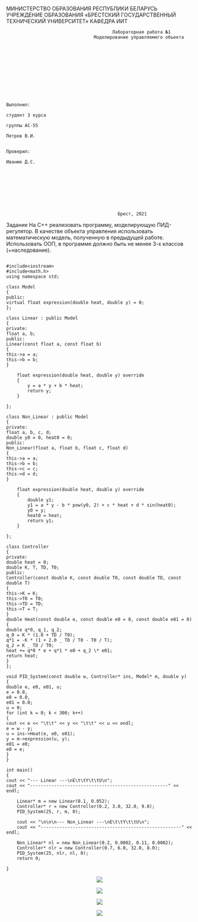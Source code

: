 МИНИСТЕРСТВО ОБРАЗОВАНИЯ РЕСПУБЛИКИ БЕЛАРУСЬ УЧРЕЖДЕНИЕ ОБРАЗОВАНИЯ «БРЕСТСКИЙ ГОСУДАРСТВЕННЫЙ ТЕХНИЧЕСКИЙ УНИВЕРСИТЕТ» КАФЕДРА ИИТ

                                            Лабораторная работа №1
                                     Моделирование управляемого объекта











                                                                            Выполнил:
                                                                            студент 3 курса
                                                                            группы АС-55
                                                                            Петров В.И.

                                                                            Проверил:
                                                                            Иванюк Д.С.









                                              Брест, 2021

Задание
На C++ реализовать программу, моделирующую ПИД-регулятор. В качестве объекта управления использовать математическую модель, полученную в предыдущей работе. Использовать ООП, в программе должно быть не менее 3-х классов (+наследование).

```

#include<iostream>
#include<math.h>
using namespace std;

class Model
{
public:
virtual float expression(double heat, double y) = 0;
};

class Linear : public Model
{
private:
float a, b;
public:
Linear(const float a, const float b)
{
this->a = a;
this->b = b;
}

    float expression(double heat, double y) override
    {
        y = a * y + b * heat;
        return y;
    }

};

class Non_Linear : public Model
{
private:
float a, b, c, d;
double y0 = 0, heat0 = 0;
public:
Non_Linear(float a, float b, float c, float d)
{
this->a = a;
this->b = b;
this->c = c;
this->d = d;
}

    float expression(double heat, double y) override
    {
        double y1;
        y1 = a * y - b * pow(y0, 2) + c * heat + d * sin(heat0);
        y0 = y;
        heat0 = heat;
        return y1;
    }

};

class Controller
{
private:
double heat = 0;
double K, T, TD, T0;
public:
Controller(const double K, const double T0, const double TD, const double T)
{
this->K = K;
this->T0 = T0;
this->TD = TD;
this->T = T;
}
double Heat(const double e, const double e0 = 0, const double e01 = 0)
{
double q*0, q_1, q_2;
q_0 = K * (1.0 + TD / T0);
q*1 = -K * (1 + 2.0 _ TD / T0 - T0 / T);
q_2 = K _ TD / T0;
heat += q*0 * e + q*1 * e0 + q_2 \* e01;
return heat;
}
};

void PID_System(const double w, Controller* ins, Model* m, double y)
{
double e, e0, e01, u;
e = 0.0,
e0 = 0.0,
e01 = 0.0;
u = 0;
for (int k = 0; k < 300; k++)
{
cout << e << "\t\t" << y << "\t\t" << u << endl;
e = w - y;
u = ins->Heat(e, e0, e01);
y = m->expression(u, y);
e01 = e0;
e0 = e;
}
}

int main()
{
cout << "--- Linear ---\nE\t\tY\t\tU\n";
cout << "----------------------------------------------------" << endl;

    Linear* m = new Linear(0.1, 0.052);
    Controller* r = new Controller(0.2, 3.0, 32.0, 9.0);
    PID_System(25, r, m, 0);

    cout << "\n\n\n--- Non_Linear ---\nE\t\tY\t\tU\n";
    cout << "-----------------------------------------------------" << endl;

    Non_Linear* nl = new Non_Linear(0.2, 0.0002, 0.11, 0.0002);
    Controller* nlr = new Controller(0.7, 6.0, 32.0, 8.0);
    PID_System(25, nlr, nl, 0);
    return 0;

}

```

<p align="center">
  <img src ="../src/images/1111.png">
</p>

<p align="center">
  <img src ="../src/images/2222.png">
</p>

<p align="center">
  <img src ="../src/images/Linear.png">
</p>

<p align="center">
  <img src ="../src/images/Non_Linear.png">
</p>
